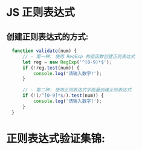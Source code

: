 # JS 正则表达式

## 创建正则表达式的方式: 
  ```js
    function validate(num) {
        // - 第一种: 使用 RegExp 构造函数创建正则表达式
        let reg = new RegExp('^[0-9]*$');
        if (!reg.test(num)) {
            console.log('请输入数字!');
        }

        // - 第二种: 使用正则表达式字面量创建正则表达式 
        if (!(/^[0-9]*$/).test(num)) {
            console.log('请输入数字!');
        }
    }
  ```

# 正则表达式验证集锦: 

